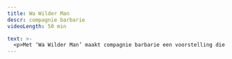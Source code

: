 ```yaml
---
title: Wa Wilder Man
descr: compagnie barbarie 
videoLength: 50 min

text: >-
  <p>Met ‘Wa Wilder Man’ maakt compagnie barbarie een voorstelling die zich richt op de allerkleinsten uit onze samenleving. <br>In ‘Wa Wilder Man’ hebben we het over de vrees voor ‘de ander’.<br>De figuren op de scene kijken het publiek met grote en bange ogen aan.<br>Wie zijn ‘zij’ die daar in de zaal zitten?<br>Ze zijn in elk geval vreemd. Onbekend. Beangstigend.... En klein.<br>Wat &nbsp;is er zo vreemd aan die vreemden? Zo anders aan die anderen?<br>En hoe lang blijft dat ‘raar’ of ‘gek’? Worden die anderen een deel van het bekende als ze maar lang genoeg blijven?<br>Om zich te beschermen tegen deze vreemde indringers zetten de figuren op scene maskers op, vermommen ze zich, doen ze zich sterker voor dan ze zijn en vallen ze hopeloos door de mand.<br><br>Wij zijn van hier.<br>Want dit is hier.<br>Dit is ons.<br>Van ons.<br>Van ons is hier<br>En jullie, jullie zijn van daar<br>En daar is niet hier<br>En kan nooit hier zijn<br>En zal dat ook nooit worden.<br>Daar moet daar blijven<br>En hier blijft hier zoals het was<br>-- fragment uit Wa Wilder Man</p><p>‍</p><p><strong>Voorstelling gekeken? Gebruik de </strong><a href="http://scholen.schouwburgkortrijk.be/files/documents/filename/2017-05-22-165506/lesmap-Wa-Wilder-Man.pdf" target="_blank"><strong>lesmap </strong></a><strong>voor nog meer plezier.</strong></p><p>‍<br></p><p><strong>Credits</strong></p><p><strong>Van en met</strong>: Liesje De Backer, Karolien De Bleser, Amber Goethals, Lotte Vaes en Sarah Vangeel<br><strong>Spel</strong>: Liesje De Backer, Amber Goethals en Sarah Vangeel<br><strong>Vormgeving</strong>: Michiel Van Cauwelaert<br><strong>Kostuums</strong>: Viv Van der Poel<br><strong>Geluid en Techniek</strong>: Saul Mombaerts,Frouke Vangheluwe,Jannes Dierynck, Koen De Wilde en Eva Dermul<br><strong>Grafisch Ontwerp</strong>: Nick Mattan en Ben Raes<br><strong>Met duizendmaal dank aan</strong>: Randi De Vlieghe en Ilse Daems</p><p>Opname door Dries Engels</p><p>‍</p>
---
```


